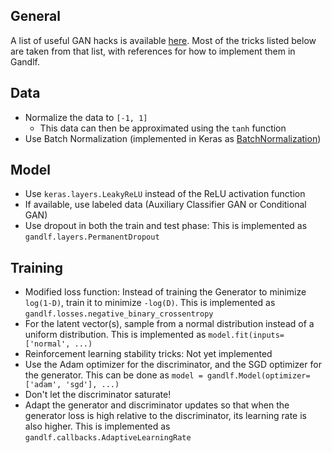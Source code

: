 ## General

A list of useful GAN hacks is available [here](https://github.com/soumith/ganhacks#5-avoid-sparse-gradients-relu-maxpool). Most of the tricks listed below are taken from that list, with references for how to implement them in Gandlf.

## Data

  - Normalize the data to `[-1, 1]`
    - This data can then be approximated using the `tanh` function
  - Use Batch Normalization (implemented in Keras as [BatchNormalization](https://keras.io/layers/normalization/#batchnormalization))

## Model

  - Use `keras.layers.LeakyReLU` instead of the ReLU activation function
  - If available, use labeled data (Auxiliary Classifier GAN or Conditional GAN)
  - Use dropout in both the train and test phase: This is implemented as `gandlf.layers.PermanentDropout`

## Training

  - Modified loss function: Instead of training the Generator to minimize `log(1-D)`, train it to minimize `-log(D)`. This is implemented as `gandlf.losses.negative_binary_crossentropy`
  - For the latent vector(s), sample from a normal distribution instead of a uniform distribution. This is implemented as `model.fit(inputs=['normal', ...)`
  - Reinforcement learning stability tricks: Not yet implemented
  - Use the Adam optimizer for the discriminator, and the SGD optimizer for the generator. This can be done as `model = gandlf.Model(optimizer=['adam', 'sgd'], ...)`
  - Don't let the discriminator saturate!
  - Adapt the generator and discriminator updates so that when the generator loss is high relative to the discriminator, its learning rate is also higher. This is implemented as `gandlf.callbacks.AdaptiveLearningRate`

